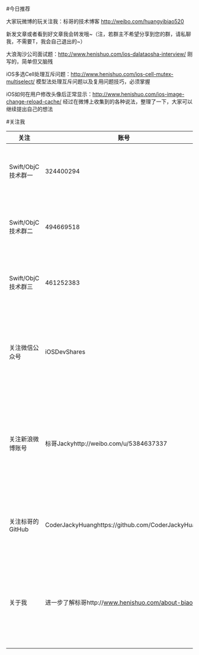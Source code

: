 #今日推荐

大家玩微博的玩关注我：标哥的技术博客 http://weibo.com/huangyibiao520

新发文章或者看到好文章我会转发哦~（注，若群主不希望分享到您的群，请私聊我，不需要T，我会自己退出的~）

大浪淘沙公司面试题：http://www.henishuo.com/ios-dalataosha-interview/ 刚写的，简单但又脑残

iOS多选Cell处理互斥问题：http://www.henishuo.com/ios-cell-mutex-multiselect/ 模型法处理互斥问题以及复用问题技巧，必须掌握

iOS如何在用户修改头像后正常显示：http://www.henishuo.com/ios-image-change-reload-cache/ 经过在微博上收集到的各种说法，整理了一下，大家可以继续提出自己的想法




#关注我


关注                | 账号              | 备注
-------------      | -------------     | ----------------
Swift/ObjC技术群一  | 324400294         |  群一若已满，请申请群二
Swift/ObjC技术群二  | 494669518         | 群二若已满，请申请群三
Swift/ObjC技术群三  | 461252383         | 群三若已满，会有提示信息
关注微信公众号       | iOSDevShares      | 关注微信公众号，会定期地推送好文章
关注新浪微博账号      |  标哥Jackyhttp://weibo.com/u/5384637337 | 关注微博，每次发布文章都会分享到新浪微博
关注标哥的GitHub     | CoderJackyHuanghttps://github.com/CoderJackyHuang | 这里有很多的Demo和开源组件
关于我               | 进一步了解标哥http://www.henishuo.com/about-biaoge/ | 如果觉得文章对您很有帮助，可捐助我！




